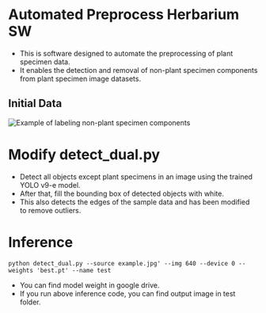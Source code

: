 # Automated Preprocess Herbarium SW
- This is software designed to automate the preprocessing of plant specimen data. 
- It enables the detection and removal of non-plant specimen components from plant specimen image datasets.

## Initial Data
![Example of labeling non-plant specimen components](https://github.com/user-attachments/assets/f1042557-69c4-4254-810b-d95e5b9fea90)

# Modify detect_dual.py

- Detect all objects except plant specimens in an image using the trained YOLO v9-e model.
- After that, fill the bounding box of detected objects with white.
- This also detects the edges of the sample data and has been modified to remove outliers.

# Inference
 ```
python detect_dual.py --source example.jpg' --img 640 --device 0 --weights 'best.pt' --name test
 ```

- You can find model weight in google drive.
- If you run above inference code, you can find output image in test folder. 







